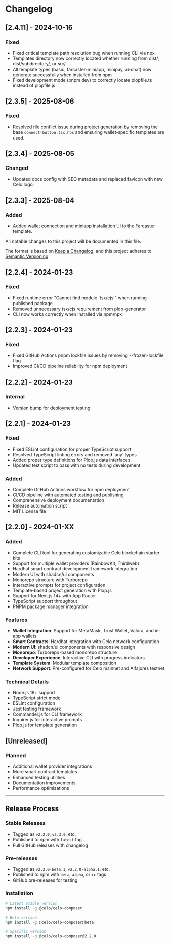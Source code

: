 # Changelog

## [2.4.11] - 2024-10-16

### Fixed
- Fixed critical template path resolution bug when running CLI via npx
- Templates directory now correctly located whether running from dist/, dist/subdirectory/, or src/
- All template types (basic, farcaster-miniapp, minipay, ai-chat) now generate successfully when installed from npm
- Fixed development mode (pnpm dev) to correctly locate plopfile.ts instead of plopfile.js

## [2.3.5] - 2025-08-06

### Fixed
- Resolved file conflict issue during project generation by removing the base `connect-button.tsx.hbs` and ensuring wallet-specific templates are used.

## [2.3.4] - 2025-08-05

### Changed
- Updated docs config with SEO metadata and replaced favicon with new Celo logo.

## [2.3.3] - 2025-08-04

### Added
- Added wallet connection and miniapp installation UI to the Farcaster template.

All notable changes to this project will be documented in this file.

The format is based on [Keep a Changelog](https://keepachangelog.com/en/1.0.0/),
and this project adheres to [Semantic Versioning](https://semver.org/spec/v2.0.0.html).

## [2.2.4] - 2024-01-23

### Fixed
- Fixed runtime error "Cannot find module 'tsx/cjs'" when running published package
- Removed unnecessary tsx/cjs requirement from plop-generator
- CLI now works correctly when installed via npm/npx

## [2.2.3] - 2024-01-23

### Fixed
- Fixed GitHub Actions pnpm lockfile issues by removing --frozen-lockfile flag
- Improved CI/CD pipeline reliability for npm deployment

## [2.2.2] - 2024-01-23

### Internal
- Version bump for deployment testing

## [2.2.1] - 2024-01-23

### Fixed
- Fixed ESLint configuration for proper TypeScript support
- Resolved TypeScript linting errors and removed 'any' types
- Added proper type definitions for Plop.js data interfaces
- Updated test script to pass with no tests during development

### Added
- Complete GitHub Actions workflow for npm deployment
- CI/CD pipeline with automated testing and publishing
- Comprehensive deployment documentation
- Release automation script
- MIT License file

## [2.2.0] - 2024-01-XX

### Added
- Complete CLI tool for generating customizable Celo blockchain starter kits
- Support for multiple wallet providers (RainbowKit, Thirdweb)
- Hardhat smart contract development framework integration
- Modern UI with shadcn/ui components
- Monorepo structure with Turborepo
- Interactive prompts for project configuration
- Template-based project generation with Plop.js
- Support for Next.js 14+ with App Router
- TypeScript support throughout
- PNPM package manager integration

### Features
- **Wallet Integration**: Support for MetaMask, Trust Wallet, Valora, and in-app wallets
- **Smart Contracts**: Hardhat integration with Celo network configuration
- **Modern UI**: shadcn/ui components with responsive design
- **Monorepo**: Turborepo-based monorepo structure
- **Developer Experience**: Interactive CLI with progress indicators
- **Template System**: Modular template composition
- **Network Support**: Pre-configured for Celo mainnet and Alfajores testnet

### Technical Details
- Node.js 18+ support
- TypeScript strict mode
- ESLint configuration
- Jest testing framework
- Commander.js for CLI framework
- Inquirer.js for interactive prompts
- Plop.js for template generation

## [Unreleased]

### Planned
- Additional wallet provider integrations
- More smart contract templates
- Enhanced testing utilities
- Documentation improvements
- Performance optimizations

---

## Release Process

### Stable Releases
- Tagged as `v2.2.0`, `v2.3.0`, etc.
- Published to npm with `latest` tag
- Full GitHub releases with changelog

### Pre-releases
- Tagged as `v2.2.0-beta.1`, `v2.2.0-alpha.1`, etc.
- Published to npm with `beta`, `alpha`, or `rc` tags
- GitHub pre-releases for testing

### Installation
```bash
# Latest stable version
npm install -g @celo/celo-composer

# Beta version
npm install -g @celo/celo-composer@beta

# Specific version
npm install -g @celo/celo-composer@2.2.0
```
